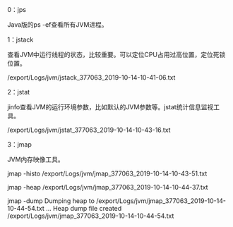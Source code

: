 0：jps

Java版的ps -ef查看所有JVM进程。 


1：jstack

查看JVM中运行线程的状态，比较重要。可以定位CPU占用过高位置，定位死锁位置。 

/export/Logs/jvm/jstack_377063_2019-10-14-10-41-06.txt

2：jstat

jinfo查看JVM的运行环境参数，比如默认的JVM参数等。jstat统计信息监视工具。 

/export/Logs/jvm/jstat_377063_2019-10-14-10-43-16.txt

3：jmap

JVM内存映像工具。 

jmap -histo
/export/Logs/jvm/jmap_377063_2019-10-14-10-43-51.txt

jmap -heap
/export/Logs/jvm/jmap_377063_2019-10-14-10-44-37.txt

jmap -dump
Dumping heap to /export/Logs/jvm/jmap_377063_2019-10-14-10-44-54.txt ...
Heap dump file created
/export/Logs/jvm/jmap_377063_2019-10-14-10-44-54.txt
